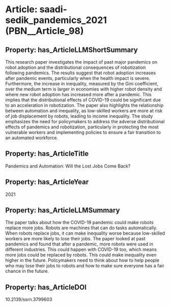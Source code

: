 # Article: __saadi-sedik_pandemics_2021__ (PBN__Article_98)

## Property: has_ArticleLLMShortSummary

This research paper investigates the impact of past major pandemics on robot adoption and the distributional consequences of robotization following pandemics. The results suggest that robot adoption increases after pandemic events, particularly when the health impact is severe. Furthermore, the increase in inequality, measured by the Gini coefficient, over the medium term is larger in economies with higher robot density and where new robot adoption has increased more after a pandemic. This implies that the distributional effects of COVID-19 could be significant due to an acceleration in robotization. The paper also highlights the relationship between automation and inequality, as low-skilled workers are more at risk of job displacement by robots, leading to income inequality. The study emphasizes the need for policymakers to address the adverse distributional effects of pandemics and robotization, particularly in protecting the most vulnerable workers and implementing policies to ensure a fair transition to an automated workforce.

## Property: has_ArticleTitle

Pandemics and Automation: Will the Lost Jobs Come Back?

## Property: has_ArticleYear

2021

## Property: has_ArticleLLMSummary

The paper talks about how the COVID-19 pandemic could make robots replace more jobs. Robots are machines that can do tasks automatically. When robots replace jobs, it can make inequality worse because low-skilled workers are more likely to lose their jobs. The paper looked at past pandemics and found that after a pandemic, more robots were used in different industries. This could happen with COVID-19 too, which means more jobs could be replaced by robots. This could make inequality even higher in the future. Policymakers need to think about how to help people who may lose their jobs to robots and how to make sure everyone has a fair chance in the future.

## Property: has_ArticleDOI

10.2139/ssrn.3799603

